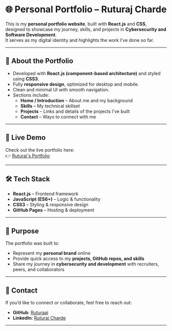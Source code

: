 # 🌐 Personal Portfolio – Ruturaj Charde

This is my **personal portfolio website**, built with **React.js** and **CSS**, designed to showcase my journey, skills, and projects in **Cybersecurity and Software Development**.  
It serves as my digital identity and highlights the work I’ve done so far.

---

## 🔎 About the Portfolio

- Developed with **React.js (component-based architecture)** and styled using **CSS3**.  
- Fully **responsive design**, optimized for desktop and mobile.  
- Clean and minimal UI with smooth navigation.  
- Sections include:
  - **Home / Introduction** – About me and my background  
  - **Skills** – My technical skillset  
  - **Projects** – Links and details of the projects I’ve built  
  - **Contact** – Ways to connect with me  

---

## 🚀 Live Demo

Check out the live portfolio here:  
👉 [Ruturaj's Portfolio](https://ruturaaj.github.io/rutuj-portfolio/)

---

## 🛠️ Tech Stack

- **React.js** – Frontend framework  
- **JavaScript (ES6+)** – Logic & functionality  
- **CSS3** – Styling & responsive design  
- **GitHub Pages** – Hosting & deployment  

---

## 📌 Purpose

The portfolio was built to:  
- Represent my **personal brand** online  
- Provide quick access to my **projects, GitHub repos, and skills**  
- Share my journey in **cybersecurity and development** with recruiters, peers, and collaborators  

---

## 📧 Contact

If you’d like to connect or collaborate, feel free to reach out:  

- **GitHub**: [Ruturaaj](https://github.com/Ruturaaj)  
- **LinkedIn**: [Ruturaj Charde](https://www.linkedin.com/in/ruturaj-charde)  

---

